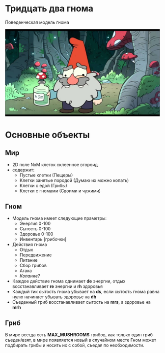 # Тридцать два гнома

Поведенческая модель гнома

![](img/dwarf_02.jpg)

# Основные объекты

## Мир

* 2D поле NxM клеток склеенное второид
* содержит:
  * Пустые клетки (Пещеры)
  * Клетки занятые породой (Думаю их можно копать)
  * Клетки с едой (Грибы)
  * Клетки с гномами (Своими и чужими)

## Гном

* Модель гнома имеет следующие праметры:
  * Энергия  0-100
  * Сытость  0-100
  * Здоровье 0-100
  * Инвентарь [грибочки]
* Действия гнома
  * Отдых
  * Передвижение
  * Питание
  * Сбор грибов
  * Атака
  * *Копание?*
* Каждое действие гнома однимает **de** энергии, отдых восстанавливает **re** энергии и **rh** здоровья
* Каждый тик сытость гнома убывает на **ds**, если сытость гнома равна нулю начинает убывать здоровье на **dh**
* Съеденный гриб восстанавливает сытость на **mrs**, а здоровье на **mrh**

## Гриб

В мире всегда есть **МAX_MUSHROOMS** грибов, как только один гриб съеден/взят, в мире появляется новый в случайном месте
Гном может подбирать грибы и носить их с собой, съедая по необходимости.
